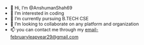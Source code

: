 - 👋 Hi, I’m @AnshumanShah69
- 👀 I’m interested in coding 
- 🌱 I’m currently pursuing B.TECH CSE
- 💞️ I’m looking to collaborate on any platform and organization 
- 📫 you can contact me through my email-februaryleapyear29@gmail.com

<!---
AnshumanShah69/AnshumanShah69 is a ✨ special ✨ repository because its `README.md` (this file) appears on your GitHub profile.
You can click the Preview link to take a look at your changes.
--->
